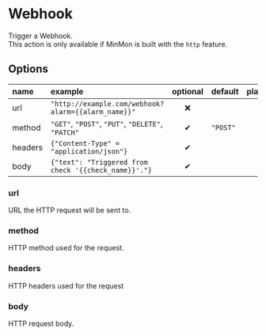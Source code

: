 # Webhook
Trigger a Webhook.\
This action is only available if MinMon is built with the `http` feature.

## Options
| name | example | optional | default | placeholders |
|:---|:---|:---:|:---|:---:|
| url | `"http://example.com/webhook?alarm={{alarm_name}}"` | ❌ | | ✔ |
| method | `"GET"`, `"POST"`, `"PUT"`, `"DELETE"`, `"PATCH"` | ✔ | `"POST"` | ❌ |
| headers | `{"Content-Type" = "application/json"}` | ✔ | | ❌ |
| body | `{"text": "Triggered from check '{{check_name}}'."}`  | ✔ | | ✔ |

### url
URL the HTTP request will be sent to.

### method
HTTP method used for the request.

### headers
HTTP headers used for the request

### body
HTTP request body.
